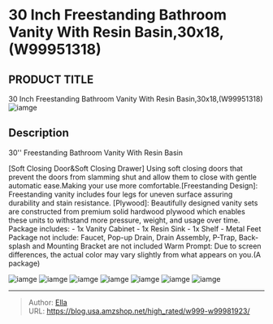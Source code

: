 # 30 Inch Freestanding Bathroom Vanity With Resin Basin,30x18,(W99951318)


## PRODUCT TITLE 

30 Inch Freestanding Bathroom Vanity With Resin Basin,30x18,(W99951318)
![iamge](https://b2bfiles1.gigab2b.cn/image/wkseller/9085/20220818_e49732aeb7364a62ec7d4dc6f37e5c5d.jpg)

## Description

30&#39;&#39; Freestanding Bathroom Vanity With Resin Basin

[Soft Closing Door&amp;Soft Closing Drawer]                                         Using soft closing doors that prevent the doors from slamming shut and allow them to close with gentle automatic ease.Making your use more comfortable.[Freestanding Design]: Freestanding vanity includes four legs for uneven surface assuring durability and stain resistance.
[Plywood]: Beautifully designed vanity sets are constructed from premium solid hardwood plywood which enables these units to withstand more pressure, weight, and usage over time.
Package includes: - 1x Vanity Cabinet - 1x Resin Sink - 1x Shelf - Metal Feet
Package not include: Faucet, Pop-up Drain, Drain Assembly, P-Trap, Back-splash and Mounting Bracket are not included
Warm Prompt: Due to screen differences, the actual color may vary slightly from what appears on you.(A package)






![iamge](https://b2bfiles1.gigab2b.cn/image/wkseller/9085/20220818_33e17cc289ae58897b40af1e5d3e6887.jpg)
![iamge](https://b2bfiles1.gigab2b.cn/image/wkseller/9085/20220818_7d93ec7abefd4cc7e1643a3055a66f50.jpg)
![iamge](https://b2bfiles1.gigab2b.cn/image/wkseller/9085/20220818_c0b4575b0db3cda29fe6a00143baf2fa.jpg)
![iamge](https://b2bfiles1.gigab2b.cn/image/wkseller/9085/20220722_721f99ab4f7c5761391640d74590e152.jpg)
![iamge](https://b2bfiles1.gigab2b.cn/image/wkseller/9085/20220906_0c9f02251fc6d1e22ce62df2ebbf45e2.jpg)
![iamge](https://b2bfiles1.gigab2b.cn/image/wkseller/9085/20230130_e209943df846b26f4ecdc1e28ec6f494.jpg)
![iamge](https://b2bfiles1.gigab2b.cn/image/wkseller/9085/20230225_9b9a46acf2f2ba79c167926190be39f2.jpg)


---

> Author: [Ella](https://blog.usa.amzshop.net/)  
> URL: https://blog.usa.amzshop.net/high_rated/w999-w99981923/  

